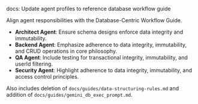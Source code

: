 docs: Update agent profiles to reference database workflow guide

Align agent responsibilities with the Database-Centric Workflow Guide.

- **Architect Agent**: Ensure schema designs enforce data integrity and immutability.
- **Backend Agent**: Emphasize adherence to data integrity, immutability, and CRUD operations in core philosophy.
- **QA Agent**: Include testing for transactional integrity, immutability, and userId filtering.
- **Security Agent**: Highlight adherence to data integrity, immutability, and access control principles.

Also includes deletion of `docs/guides/data-structuring-rules.md` and addition of `docs/guides/gemini_db_exec_prompt.md`.